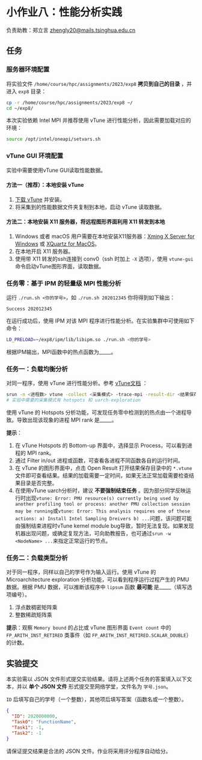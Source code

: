 # 小作业八：性能分析实践

负责助教：郑立言 zhengly20@mails.tsinghua.edu.cn

## 任务

### 服务器环境配置

将实验文件 `/home/course/hpc/assignments/2023/exp8` **拷贝到自己的目录** ，并进入 `exp8` 目录：

```bash
cp -r /home/course/hpc/assignments/2023/exp8 ~/
cd ~/exp8/
```

本次实验依赖 Intel MPI 并推荐使用 vTune 进行性能分析，因此需要加载对应的环境：

```bash
source /opt/intel/oneapi/setvars.sh
```

### vTune GUI 环境配置

实验中需要使用vTune GUI读取性能数据。

#### 方法一（推荐）：本地安装 vTune
1. [下载 vTune](https://www.intel.com/content/www/us/en/developer/tools/oneapi/vtune-profiler-download.html) 并安装。
2. 将采集到的性能数据文件夹复制到本地，启动 vTune 读取数据。

#### 方法二：本地安装 X11 服务器，将远程图形界面利用 X11 转发到本地
1. Windows 或者 macOS 用户需要在本地安装X11服务器：[Xming X Server for Windows](https://sourceforge.net/projects/xming/) 或 [XQuartz for MacOS](https://www.xquartz.org/)。
2. 在本地开启 X11 服务器。
3. 使用带 X11 转发的ssh连接到 conv0（ssh 时加上 `-X` 选项），使用 `vtune-gui` 命令启动vTune图形界面，读取数据。

### 任务零：基于 IPM 的轻量级 MPI 性能分析

运行 `./run.sh <你的学号>`，如 `./run.sh 202012345` 你将得到如下输出：

```text
Success 202012345
```

在运行成功后，使用 IPM 对该 MPI 程序进行性能分析。在实验集群中可使用如下命令：

```bash
LD_PRELOAD=~/exp8/ipm/lib/libipm.so ./run.sh <你的学号>
```

根据IPM输出，MPI函数中的热点函数为_____。

### 任务一：负载均衡分析

对同一程序，使用 vTune 进行性能分析。参考 [vTune文档](https://www.intel.com/content/www/us/en/develop/documentation/vtune-help/top/analyze-performance/code-profiling-scenarios/mpi-code-analysis.html) ：

```bash
srun -n <进程数> vtune -collect <采集模式> -trace-mpi -result-dir <结果保存目录> -- <应用执行命令>
# 实验中需要的采集模式有 hotspots 和 uarch-exploration
```

使用 vTune 的 Hotspots 分析功能，可发现任务零中检测到的热点由一个进程导致。导致出现该现象的进程 MPI rank 是_____。

**提示**：

1. 在 vTune Hotspots 的 Bottom-up 界面中，选择显示 Process，可以看到进程的 MPI rank。
2. 通过 Filter in/out 进程或函数，可查看各进程不同函数各自的运行时间。
3. 在 vTune 的图形界面中，点击 Open Result 打开结果保存目录中的 `*.vtune` 文件即可查看结果。结果的加载需要一定时间，如果无法正常加载需要检查结果目录是否完整。
4. 在使用vTune uarch分析时，建议 **不要强制结束任务** 。因为部分同学反映运行时出现`vtune: Error: PMU resource(s) currently being used by another profiling tool or process: another PMU collection session may be running`或`vtune: Error: This analysis requires one of these actions: a) Install Intel Sampling Dreivers b) ...`问题，该问题可能由强制结束进程时vTune kernel module bug导致，暂时无法复现。如果发现机器出现问题，或确定复现方法，可向助教报告，也可通过`srun -w <NodeName> ...`来指定正常运行的节点。

### 任务二：负载类型分析

对于同一程序，同样以自己的学号作为输入运行。使用 vTune 的 Microarchitecture exploration 分析功能，可以看到程序运行过程产生的 PMU 数据。根据 PMU 数据，可以推断该程序中 `lipsum` 函数 **最可能** 是_____（填写选项编号）。

1. 浮点数稠密矩阵乘
2. 整数稀疏矩阵乘

**提示**：观察 `Memory bound` 的占比或 vTune 图形界面 `Event count` 中的 `FP_ARITH_INST_RETIRED` 类事件（如 `FP_ARITH_INST_RETIRED.SCALAR_DOUBLE`）的计数。

## 实验提交

本实验需以 JSON 文件形式提交实验结果。请将上述两个任务的答案填入以下文本，并以 **单个 JSON 文件** 形式提交至网络学堂，文件名为 `学号.json`。

`ID` 后填写自己的学号（一个整数），其他项后填写答案（函数名或一个整数）。

```json
{
  "ID": 2020000000,
  "Task0": "FunctionName",
  "Task1": -1,
  "Task2": -1
}
```

请保证提交结果是合法的 JSON 文件。作业将采用评分程序自动给分。
